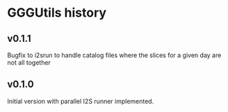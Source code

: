 # GGGUtils history

## v0.1.1

Bugfix to i2srun to handle catalog files where the slices
for a given day are not all together

## v0.1.0

Initial version with parallel I2S runner implemented.
